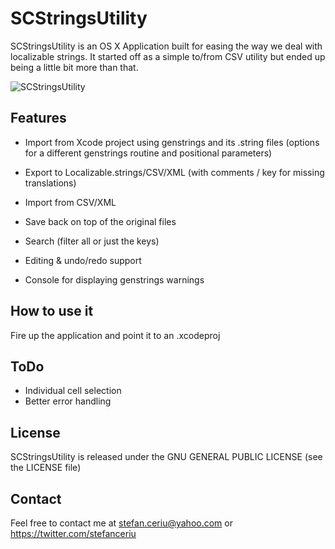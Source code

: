 # SCStringsUtility

SCStringsUtility is an OS X Application built for easing the way we deal with localizable strings. It started off as a simple to/from CSV utility but ended up being a little bit more than that.

![SCStringsUtility](http://dl.dropbox.com/u/12748201/SCStringsUtility.png)

## Features
* Import from Xcode project using genstrings and its .string files (options for a different genstrings routine and positional parameters)

* Export to Localizable.strings/CSV/XML (with comments / key for missing translations)

* Import from CSV/XML

* Save back on top of the original files

* Search (filter all or just the keys)

* Editing & undo/redo support

* Console for displaying genstrings warnings

## How to use it
Fire up the application and point it to an .xcodeproj

## ToDo
- Individual cell selection
- Better error handling
 
## License
SCStringsUtility is released under the GNU GENERAL PUBLIC LICENSE (see the LICENSE file)

## Contact

Feel free to contact me at stefan.ceriu@yahoo.com or https://twitter.com/stefanceriu